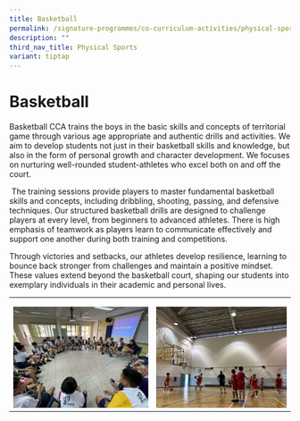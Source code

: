 ```yaml
---
title: Basketball
permalink: /signature-programmes/co-curriculum-activities/physical-sports/basketball/
description: ""
third_nav_title: Physical Sports
variant: tiptap
---
```

<h1>Basketball</h1>
<p>Basketball CCA trains the boys in the basic skills and concepts of territorial
game through various age appropriate and authentic drills and activities.
We aim to develop students not just in their basketball skills and knowledge,
but also in the form of personal growth and character development. We focuses
on nurturing well-rounded student-athletes who excel both on and off the
court.</p>
<p>&nbsp;The training sessions provide players to master fundamental basketball
skills and concepts, including dribbling, shooting, passing, and defensive
techniques. Our structured basketball drills are designed to challenge
players at every level, from beginners to advanced athletes. There is high
emphasis of teamwork as players learn to communicate effectively and support
one another during both training and competitions.</p>
<p></p>
<p>Through victories and setbacks, our athletes develop resilience, learning
to bounce back stronger from challenges and maintain a positive mindset.
These values extend beyond the basketball court, shaping our students into
exemplary individuals in their academic and personal lives.</p>
<table style="minWidth: 50px">
<colgroup>
<col>
<col>
</colgroup>
<tbody>
<tr>
<td rowspan="1" colspan="1">
<p></p>
<div class="isomer-image-wrapper">
<img style="width: 100%" height="auto" width="100%" alt="" src="/images/Basketball_2.jpg">
</div>
</td>
<td rowspan="1" colspan="1">
<p></p>
<div class="isomer-image-wrapper">
<img style="width: 100%" height="auto" width="100%" alt="" src="/images/Basketball_1.jpg">
</div>
</td>
</tr>
</tbody>
</table>
<p></p>